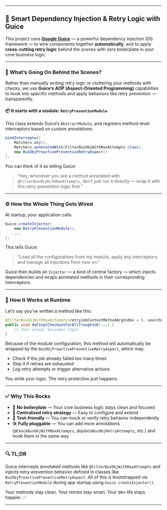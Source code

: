
---

## 🚀 Smart Dependency Injection & Retry Logic with Guice

This project uses **[Google Guice](https://github.com/google/guice)** — a powerful dependency injection (DI) framework — to wire components together **automatically**, and to apply **cross-cutting retry logic** behind the scenes with zero boilerplate in your core business logic.

---

### 🧠 What’s Going On Behind the Scenes?

Rather than manually writing retry logic or cluttering your methods with checks, we use **Guice’s AOP (Aspect-Oriented Programming)** capabilities to hook into specific methods and apply behaviors like retry prevention — transparently.

#### 📦 It starts with a module: `RetryPreventionModule`

This class extends Guice’s `AbstractModule`, and registers method-level interceptors based on custom annotations:

```java
bindInterceptor(
    Matchers.any(),
    Matchers.annotatedWith(FilterBusObjWithMaxAttempts.class),
    new BusObjProactivePreventiveRetryAspect()
);
```

You can think of it as telling Guice:

> “Hey, whenever you see a method annotated with `@FilterBusObjWithMaxAttempts`, don’t just run it directly — wrap it with this retry-prevention logic first.”

---

### ⚙️ How the Whole Thing Gets Wired

At startup, your application calls:

```java
Guice.createInjector(
    new RetryPreventionModule(),
    ...
);
```

This tells Guice:

> “Load all the configurations from my module, apply any interceptors, and manage all injections from now on.”

Guice then builds an `Injector` — a kind of central factory — which injects dependencies and wraps annotated methods in their corresponding interceptors.

---

### 🎯 How It Works at Runtime

Let’s say you’ve written a method like this:

```java
@FilterBusObjWithMaxAttempts(retryJobContextMethodArgIndex = 0, searchCriteriaMethodArgIndex = 1)
public void doFinalCheckoutForAllTroughJob(...) {
    // Your actual business logic
}
```

Because of the module configuration, this method will automatically be wrapped by the `BusObjProactivePreventiveRetryAspect`, which may:

* Check if the job already failed too many times
* Skip it if retries are exhausted
* Log retry attempts or trigger alternative actions

You write your logic. The retry protection just happens.

---

### ✅ Why This Rocks

* 🧼 **No boilerplate** — Your core business logic stays clean and focused
* 🧠 **Centralized retry strategy** — Easy to configure and extend
* 🧪 **Test-friendly** — You can mock or verify retry behavior independently
* 🛠 **Fully pluggable** — You can add more annotations (`@CheckBusObjWithMaxAttempts`, `@UpdateBusObjRetryAttempts`, etc.) and hook them in the same way

---

### 🔍 TL;DR

Guice intercepts annotated methods like `@FilterBusObjWithMaxAttempts` and injects retry-prevention behavior defined in classes like `BusObjProactivePreventiveRetryAspect`.
All of this is bootstrapped via `RetryPreventionModule` during app startup using `Guice.createInjector()`.

Your methods stay clean. Your retries stay smart. Your dev life stays happier. ✅

---

